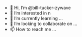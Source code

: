 - 👋 Hi, I’m @bill-tucker-zywave
- 👀 I’m interested in n
- 🌱 I’m currently learning ...
- 💞️ I’m looking to collaborate on ...
- 📫 How to reach me ...

<!---
bill-tucker-zywave/bill-tucker-zywave is a ✨ special ✨ repository because its `README.md` (this file) appears on your GitHub profile.
You can click the Preview link to take a look at your changes.
--->

